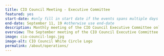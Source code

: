 ```yaml
---
title: CIO Council Meeting - Executive Committee
featured: yes
start-date: #only fill in start date if the events spans multiple days
end-date: September 11, 19 #otherwise use end-date
description: Monthly meeting of the CIO Council Executive Committee only.
overview: The September meeting of the CIO Council Executive Committee will be held from 3-430pm at GSA Headquarters at 1800 F St. NW, Washington, DC.
image: cio-council-logo.jpg
image-alt: CIO Council White Circle Logo
permalink: /about/operations/
---
```

